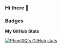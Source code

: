 ### Hi there 👋

<!--
**PhonIXQ/PhonIXQ** is a ✨ _special_ ✨ repository because its `README.md` (this file) appears on your GitHub profile.

Here are some ideas to get you started:

- 🔭 I’m currently working on ...
- 🌱 I’m currently learning ...
- 👯 I’m looking to collaborate on ...
- 🤔 I’m looking for help with ...
- 💬 Ask me about ...
- 📫 How to reach me: ...
- 😄 Pronouns: ...
- ⚡ Fun fact: ...
-->

### Badges

<b>My GitHub Stats</b>

<a href="http://www.github.com/PhonIXQ"><img src="https://github-readme-stats.vercel.app/api?username=PhonIXQ&show_icons=true&hide=&count_private=true&title_color=0891b2&text_color=ffffff&icon_color=0891b2&hide_border=true&show_icons=true" alt="PhonIXQ's GitHub stats" /></a>
